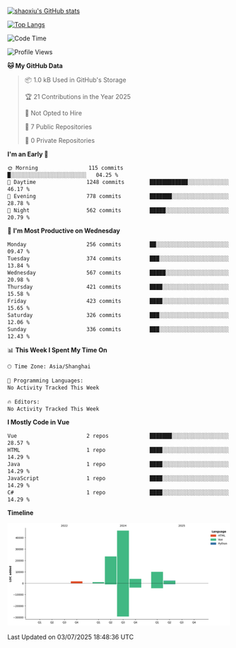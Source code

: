 [![shaoxiu's GitHub stats](https://github-readme-stats.vercel.app/api?username=shaoxiu&count_private=true&show_icons=true)](https://github.com/anuraghazra/github-readme-stats)

[![Top Langs](https://github-readme-stats.vercel.app/api/top-langs/?username=shaoxiu&layout=compact)](https://github.com/anuraghazra/github-readme-stats)


<!--START_SECTION:waka-->
![Code Time](http://img.shields.io/badge/Code%20Time-182%20hrs%2052%20mins-blue)

![Profile Views](http://img.shields.io/badge/Profile%20Views-0-blue)

**🐱 My GitHub Data** 

> 📦 1.0 kB Used in GitHub's Storage 
 > 
> 🏆 21 Contributions in the Year 2025
 > 
> 🚫 Not Opted to Hire
 > 
> 📜 7 Public Repositories 
 > 
> 🔑 0 Private Repositories 
 > 
**I'm an Early 🐤** 

```text
🌞 Morning                115 commits         █░░░░░░░░░░░░░░░░░░░░░░░░   04.25 % 
🌆 Daytime                1248 commits        ████████████░░░░░░░░░░░░░   46.17 % 
🌃 Evening                778 commits         ███████░░░░░░░░░░░░░░░░░░   28.78 % 
🌙 Night                  562 commits         █████░░░░░░░░░░░░░░░░░░░░   20.79 % 
```
📅 **I'm Most Productive on Wednesday** 

```text
Monday                   256 commits         ██░░░░░░░░░░░░░░░░░░░░░░░   09.47 % 
Tuesday                  374 commits         ███░░░░░░░░░░░░░░░░░░░░░░   13.84 % 
Wednesday                567 commits         █████░░░░░░░░░░░░░░░░░░░░   20.98 % 
Thursday                 421 commits         ████░░░░░░░░░░░░░░░░░░░░░   15.58 % 
Friday                   423 commits         ████░░░░░░░░░░░░░░░░░░░░░   15.65 % 
Saturday                 326 commits         ███░░░░░░░░░░░░░░░░░░░░░░   12.06 % 
Sunday                   336 commits         ███░░░░░░░░░░░░░░░░░░░░░░   12.43 % 
```


📊 **This Week I Spent My Time On** 

```text
🕑︎ Time Zone: Asia/Shanghai

💬 Programming Languages: 
No Activity Tracked This Week

🔥 Editors: 
No Activity Tracked This Week
```

**I Mostly Code in Vue** 

```text
Vue                      2 repos             ███████░░░░░░░░░░░░░░░░░░   28.57 % 
HTML                     1 repo              ████░░░░░░░░░░░░░░░░░░░░░   14.29 % 
Java                     1 repo              ████░░░░░░░░░░░░░░░░░░░░░   14.29 % 
JavaScript               1 repo              ████░░░░░░░░░░░░░░░░░░░░░   14.29 % 
C#                       1 repo              ████░░░░░░░░░░░░░░░░░░░░░   14.29 % 
```



**Timeline**

![Lines of Code chart](https://raw.githubusercontent.com/shaoxiu/shaoxiu/main/assets/bar_graph.png)


 Last Updated on 03/07/2025 18:48:36 UTC
<!--END_SECTION:waka-->
